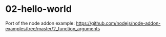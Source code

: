 # 02-hello-world

Port of the node addon example: https://github.com/nodejs/node-addon-examples/tree/master/2_function_arguments
